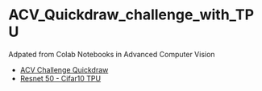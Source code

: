 # ACV_Quickdraw_challenge_with_TPU
Adpated from Colab Notebooks in Advanced Computer Vision  
* [ACV Challenge Quickdraw](https://colab.research.google.com/drive/1ruL92Av4vtBcAG4vva1oq4qMClwI40ut)
* [Resnet 50 - Cifar10 TPU](https://colab.research.google.com/drive/1SpDhmcoUFw2tfJGonCZPPJeOux0l2OsL)
